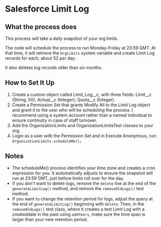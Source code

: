 # Salesforce Limit Log

## What the process does

This process will take a daily snapshot of your org limits. 

The code will schedule the process to run Monday-Friday at 23:59 GMT.  At that time, it will retrieve the `OrgLimits` system variable and create Limit Log records for each; about 52 per day.

It also deletes log records older than six months. 

## How to Set It Up

1. Create a custom object called Limit_Log__c, with three fields: Limit__c (String, 50); Actual__c (Integer); Quota__c (Integer).
2. Create a Permission Set that grants Modify All to the Limit Log object and grant it to the user who will be scheduling the process. I recommend using a system account rather than a named individual to ensure continuity in case of staff turnover.
3. Add the OrganizationLimits and OrganizationLimitsTest classes to your org.
4. Login as a user with the Permission Set and in Execute Anonymous, run:  ```OrganizationLimits.scheduleMe();```

## Notes

- The scheduleMe() process identifies your time zone and creates a cron expression for you. It automatically adjusts to ensure the snapshot will run at 23:59 GMT, just before limits roll over for the day.
- If you don't want to delete logs, remove the `delete` line at the end of the `generateLimitLog()` method, and remove the `removeOldLogs()` test method.
- If you want to change the retention period for logs, adjust the query at the end of `generateLimitLog()` beginning with `delete`. Then, in the `removeOldLogs()` test class, where it creates a test Limit Log with a createddate in the past using `addYears`, make sure the time span is larger than your new retention period.
